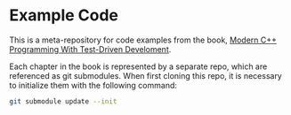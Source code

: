 # Example Code

This is a meta-repository for code examples from the book, [Modern C++ Programming With Test-Driven Develoment](https://pragprog.com/titles/lotdd/modern-c-programming-with-test-driven-development/).

Each chapter in the book is represented by a separate repo, which are referenced as git submodules. When first cloning this repo, it is necessary to initialize them with the following command:

```bash
git submodule update --init
```
